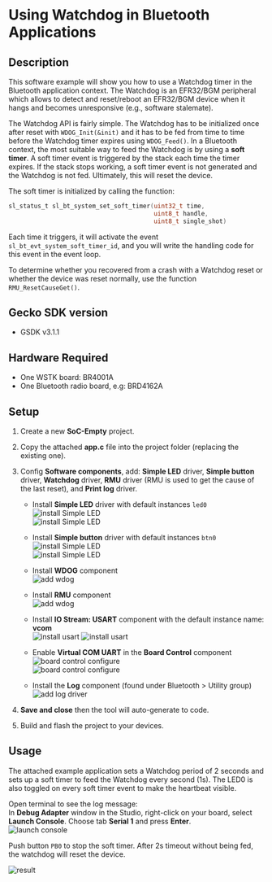 
# Using Watchdog in Bluetooth Applications

## Description

This software example will show you how to use a Watchdog timer in the Bluetooth application context. The Watchdog is an EFR32/BGM peripheral which allows to detect and reset/reboot an EFR32/BGM device when it hangs and becomes unresponsive (e.g., software stalemate).

The Watchdog API is fairly simple. The Watchdog has to be initialized once after reset with `WDOG_Init(&init)` and it has to be fed from time to time before the Watchdog timer expires using `WDOG_Feed()`. In a Bluetooth context, the most suitable way to feed the Watchdog is by using a **soft timer**. A soft timer event is triggered by the stack each time the timer expires. If the stack stops working, a soft timer event is not generated and the Watchdog is not fed. Ultimately, this will reset the device.

The soft timer is initialized by calling the function:

```C
sl_status_t sl_bt_system_set_soft_timer(uint32_t time,
                                        uint8_t handle,
                                        uint8_t single_shot)
```

Each time it triggers, it will activate the event `sl_bt_evt_system_soft_timer_id`, and you will write the handling code for this event in the event loop.

To determine whether you recovered from a crash with a Watchdog reset or whether the device was reset normally, use the function `RMU_ResetCauseGet()`.

## Gecko SDK version ##

- GSDK v3.1.1

## Hardware Required ##

- One WSTK board: BR4001A
- One Bluetooth radio board, e.g: BRD4162A

## Setup

1. Create a new **SoC-Empty** project.

2. Copy the attached **app.c** file into the project folder (replacing the existing one).

3. Config **Software components**, add: **Simple LED** driver,  **Simple button** driver, **Watchdog** driver, **RMU** driver (RMU is used to get the cause of the last reset), and **Print log** driver.  

    - Install **Simple LED** driver with default instances `led0`  
    ![install Simple LED](images/add_simple_led_driver_1.png)  
    ![install Simple LED](images/add_simple_led_driver_2.png)  

    - Install **Simple button** driver with default instances `btn0`  
    ![install Simple LED](images/add_simple_button_driver_1.png)  
    ![install Simple LED](images/add_simple_button_driver_2.png)  

    - Install **WDOG** component  
    ![add wdog](images/add_wdog.png)  

    - Install **RMU** component  
    ![add wdog](images/add_rmu.png)  

    - Install **IO Stream: USART** component with the default instance name: **vcom**  
    ![install usart](images/add_log_1.png)
    ![install usart](images/add_log_2.png)

    - Enable **Virtual COM UART** in the **Board Control** component  
    ![board control configure](images/add_log_3.png)  
    ![board control configure](images/add_log_4.png)  

    - Install the **Log** component (found under Bluetooth > Utility group)
    ![add log driver](images/add_log_5.png)  

4. **Save and close** then the tool will auto-generate to code.

5. Build and flash the project to your devices.

## Usage

The attached example application sets a Watchdog period of 2 seconds and sets up a soft timer to feed the Watchdog every second (1s). The LED0 is also toggled on every soft timer event to make the heartbeat visible.

Open terminal to see the log message:  
In **Debug Adapter** window in the Studio, right-click on your board, select **Launch Console**. Choose tab **Serial 1** and press **Enter**.  
![launch console](images/launch_console.png)  

Push button `PB0` to stop the soft timer. After 2s timeout without being fed, the watchdog will reset the device.  

![result](images/result.png)  
